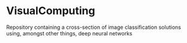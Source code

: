 # VisualComputing
Repository containing a cross-section of image classification solutions using, amongst other things, deep neural networks
